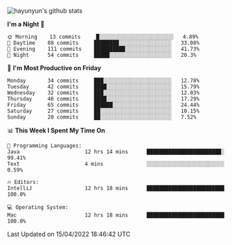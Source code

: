 
![hayunyun's github stats](https://github-readme-stats.vercel.app/api?username=hayunyun&show_icons=true)


<!--START_SECTION:waka-->
**I'm a Night 🦉** 

```text
🌞 Morning    13 commits     █░░░░░░░░░░░░░░░░░░░░░░░░   4.89% 
🌆 Daytime    88 commits     ████████░░░░░░░░░░░░░░░░░   33.08% 
🌃 Evening    111 commits    ██████████░░░░░░░░░░░░░░░   41.73% 
🌙 Night      54 commits     █████░░░░░░░░░░░░░░░░░░░░   20.3%

```
📅 **I'm Most Productive on Friday** 

```text
Monday       34 commits     ███░░░░░░░░░░░░░░░░░░░░░░   12.78% 
Tuesday      42 commits     ████░░░░░░░░░░░░░░░░░░░░░   15.79% 
Wednesday    32 commits     ███░░░░░░░░░░░░░░░░░░░░░░   12.03% 
Thursday     46 commits     ████░░░░░░░░░░░░░░░░░░░░░   17.29% 
Friday       65 commits     ██████░░░░░░░░░░░░░░░░░░░   24.44% 
Saturday     27 commits     ██░░░░░░░░░░░░░░░░░░░░░░░   10.15% 
Sunday       20 commits     ██░░░░░░░░░░░░░░░░░░░░░░░   7.52%

```


📊 **This Week I Spent My Time On** 

```text
💬 Programming Languages: 
Java                     12 hrs 14 mins      ████████████████████████░   99.41% 
Text                     4 mins              ░░░░░░░░░░░░░░░░░░░░░░░░░   0.59%

🔥 Editors: 
IntelliJ                 12 hrs 18 mins      █████████████████████████   100.0%

💻 Operating System: 
Mac                      12 hrs 18 mins      █████████████████████████   100.0%

```


 Last Updated on 15/04/2022 18:46:42 UTC
<!--END_SECTION:waka-->

<!--
**hayunyun/hayunyun** is a ✨ _special_ ✨ repository because its `README.md` (this file) appears on your GitHub profile.

Here are some ideas to get you started:

- 🔭 I’m currently working on ...
- 🌱 I’m currently learning ...
- 👯 I’m looking to collaborate on ...
- 🤔 I’m looking for help with ...
- 💬 Ask me about ...
- 📫 How to reach me: ...
- 😄 Pronouns: ...
- ⚡ Fun fact: ...
-->
